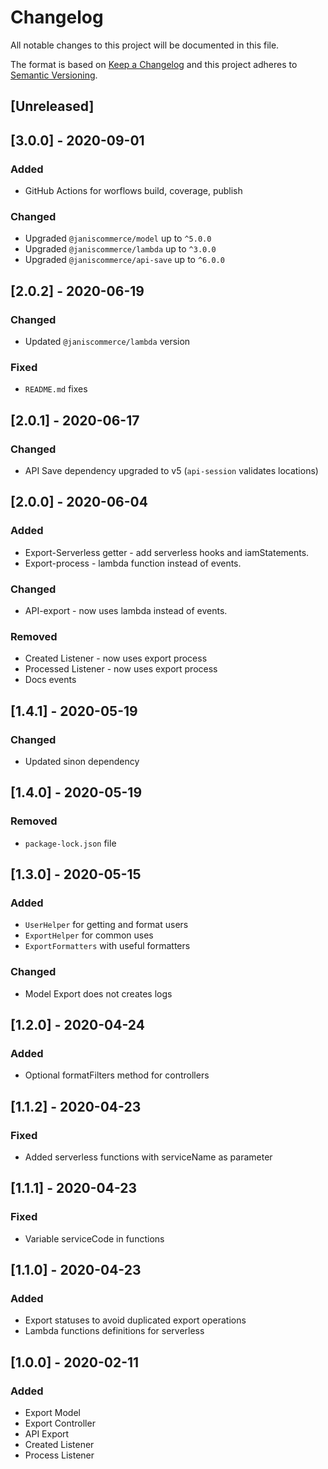 # Changelog

All notable changes to this project will be documented in this file.

The format is based on [Keep a Changelog](http://keepachangelog.com/en/1.0.0/)
and this project adheres to [Semantic Versioning](http://semver.org/spec/v2.0.0.html).

## [Unreleased]

## [3.0.0] - 2020-09-01
### Added
- GitHub Actions for worflows build, coverage, publish

### Changed
- Upgraded `@janiscommerce/model` up to `^5.0.0`
- Upgraded `@janiscommerce/lambda` up to `^3.0.0`
- Upgraded `@janiscommerce/api-save` up to `^6.0.0`

## [2.0.2] - 2020-06-19
### Changed
- Updated `@janiscommerce/lambda` version

### Fixed
- `README.md` fixes

## [2.0.1] - 2020-06-17
### Changed
- API Save dependency upgraded to v5 (`api-session` validates locations)

## [2.0.0] - 2020-06-04
### Added
- Export-Serverless getter - add serverless hooks and  iamStatements.
- Export-process - lambda function instead of events.

### Changed
- API-export - now uses lambda instead of events.

### Removed
- Created Listener - now uses export process
- Processed Listener - now uses export process
- Docs events

## [1.4.1] - 2020-05-19
### Changed
- Updated sinon dependency

## [1.4.0] - 2020-05-19
### Removed
- `package-lock.json` file

## [1.3.0] - 2020-05-15
### Added
- `UserHelper` for getting and format users
- `ExportHelper` for common uses
- `ExportFormatters` with useful formatters

### Changed
- Model Export does not creates logs

## [1.2.0] - 2020-04-24
### Added
- Optional formatFilters method for controllers

## [1.1.2] - 2020-04-23
### Fixed
- Added serverless functions with serviceName as parameter

## [1.1.1] - 2020-04-23
### Fixed
- Variable serviceCode in functions

## [1.1.0] - 2020-04-23
### Added
- Export statuses to avoid duplicated export operations
- Lambda functions definitions for serverless

## [1.0.0] - 2020-02-11
### Added
- Export Model
- Export Controller
- API Export
- Created Listener
- Process Listener
